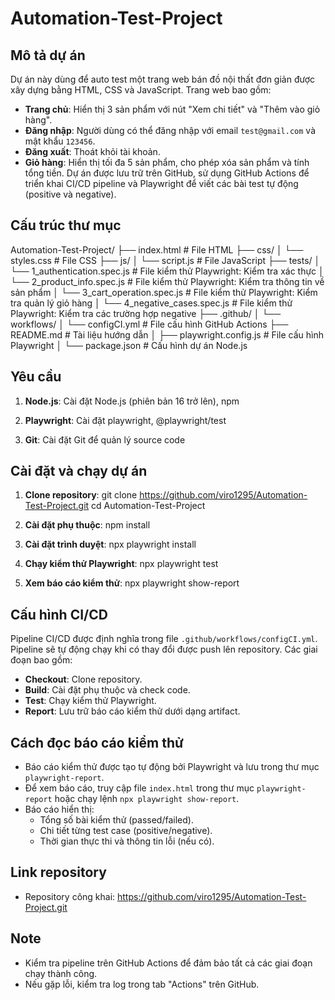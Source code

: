 # Automation-Test-Project

## Mô tả dự án
Dự án này dùng để auto test một trang web bán đồ nội thất đơn giản được xây dựng bằng HTML, CSS và JavaScript. Trang web bao gồm:
- **Trang chủ**: Hiển thị 3 sản phẩm với nút "Xem chi tiết" và "Thêm vào giỏ hàng".
- **Đăng nhập**: Người dùng có thể đăng nhập với email `test@gmail.com` và mật khẩu `123456`.
- **Đăng xuất**: Thoát khỏi tài khoản.
- **Giỏ hàng**: Hiển thị tối đa 5 sản phẩm, cho phép xóa sản phẩm và tính tổng tiền.
Dự án được lưu trữ trên GitHub, sử dụng GitHub Actions để triển khai CI/CD pipeline và Playwright để viết các bài test tự động (positive và negative).

## Cấu trúc thư mục
Automation-Test-Project/
├── index.html                         # File HTML
├── css/
│   └── styles.css                     # File CSS
├── js/
│   └── script.js                      # File JavaScript
├── tests/
│   └── 1_authentication.spec.js       # File kiểm thử Playwright: Kiểm tra xác thực
│   └── 2_product_info.spec.js         # File kiểm thử Playwright: Kiểm tra thông tin về sản phẩm
│   └── 3_cart_operation.spec.js       # File kiểm thử Playwright: Kiểm tra quản lý giỏ hàng
│   └── 4_negative_cases.spec.js       # File kiểm thử Playwright: Kiểm tra các trường hợp negative
├── .github/
│   └── workflows/
│       └── configCI.yml               # File cấu hình GitHub Actions
├── README.md                          # Tài liệu hướng dẫn
│
├── playwright.config.js               # File cấu hình Playwright
│
└── package.json                       # Cấu hình dự án Node.js


## Yêu cầu
1. **Node.js**: Cài đặt Node.js (phiên bản 16 trở lên), npm

2. **Playwright**: Cài đặt playwright, @playwright/test

3. **Git**: Cài đặt Git để quản lý source code


## Cài đặt và chạy dự án
1. **Clone repository**:
   git clone https://github.com/viro1295/Automation-Test-Project.git
   cd Automation-Test-Project

2. **Cài đặt phụ thuộc**:
   npm install

3. **Cài đặt trình duyệt**:
   npx playwright install

4. **Chạy kiểm thử Playwright**:
   npx playwright test

5. **Xem báo cáo kiểm thử**:
   npx playwright show-report


## Cấu hình CI/CD
Pipeline CI/CD được định nghĩa trong file `.github/workflows/configCI.yml`. Pipeline sẽ tự động chạy khi có thay đổi được push lên repository. Các giai đoạn bao gồm:
- **Checkout**: Clone repository.
- **Build**: Cài đặt phụ thuộc và check code.
- **Test**: Chạy kiểm thử Playwright.
- **Report**: Lưu trữ báo cáo kiểm thử dưới dạng artifact.

## Cách đọc báo cáo kiểm thử
- Báo cáo kiểm thử được tạo tự động bởi Playwright và lưu trong thư mục `playwright-report`.
- Để xem báo cáo, truy cập file `index.html` trong thư mục `playwright-report` hoặc chạy lệnh `npx playwright show-report`.
- Báo cáo hiển thị:
  - Tổng số bài kiểm thử (passed/failed).
  - Chi tiết từng test case (positive/negative).
  - Thời gian thực thi và thông tin lỗi (nếu có).

## Link repository
- Repository công khai: https://github.com/viro1295/Automation-Test-Project.git

## Note
- Kiểm tra pipeline trên GitHub Actions để đảm bảo tất cả các giai đoạn chạy thành công.
- Nếu gặp lỗi, kiểm tra log trong tab "Actions" trên GitHub.